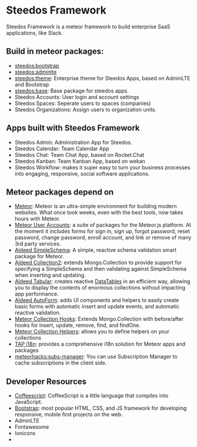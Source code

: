 # Steedos Framework

Steedos Framework is a meteor framework to build enterprise SaaS applications, like Slack.

## Build in meteor packages:
- [steedos:bootstrap](https://github.com/steedos/framework/tree/master/packages/meteor-bootstrap)
- [steedos:adminlte](https://github.com/steedos/framework/tree/master/packages/meteor-adminlte)
- [steedos:theme](https://github.com/steedos/framework/tree/master/packages/steedos-theme): Enterprise theme for Steedos Apps, based on AdminLTE and Bootstrap
- [steedos:base](https://github.com/steedos/framework/tree/master/packages/steedos-base): Base package for steedos apps.
- Steedos Accounts: User login and account settings
- Steedos Spaces: Seperate users to spaces (companies)
- Steedos Organizations: Assign users to organization units.

## Apps built with Steedos Framework
- Steedos Admin: Administration App for Steedos.
- Steedos Calendar: Team Calendar App
- Steedos Chat: Team Chat App, based on Rocket.Chat
- Steedos Kanban: Team Kanban App, based on wekan
- Steedos Workflow: makes it super easy to turn your business processes into engaging, responsive, social software applications.

## Meteor packages depend on
- [Meteor](http://docs.meteor.com/#/full/): Meteor is an ultra-simple environment for building modern websites. What once took weeks, even with the best tools, now takes hours with Meteor.
- [Meteor User Accounts](https://github.com/meteor-useraccounts/core): a suite of packages for the Meteor.js platform. At the moment it includes forms for sign in, sign up, forgot password, reset password, change password, enroll account, and link or remove of many 3rd party services.
- [Aldeed SimpleSchema](https://github.com/aldeed/meteor-simple-schema): A simple, reactive schema validation smart package for Meteor.
- [Aldeed Collection2](https://github.com/aldeed/meteor-collection2): extends Mongo.Collection to provide support for specifying a SimpleSchema and then validating against SimpleSchema when inserting and updating.
- [Aldeed Tabular](https://github.com/aldeed/meteor-tabular): creates reactive [DataTables](http://datatables.net/) in an efficient way, allowing you to display the contents of enormous collections without impacting app performance.
- [Aldeed AutoForm](https://github.com/aldeed/meteor-autoform): adds UI components and helpers to easily create basic forms with automatic insert and update events, and automatic reactive validation. 
- [Meteor Collection Hooks](https://github.com/matb33/meteor-collection-hooks): Extends Mongo.Collection with before/after hooks for insert, update, remove, find, and findOne.
- [Meteor Collection Helpers](https://github.com/dburles/meteor-collection-helpers): allows you to define helpers on your collections
- [TAP i18n](https://github.com/TAPevents/tap-i18n): provides a comprehensive i18n solution for Meteor apps and packages
- [meteorhacks:subs-manager](https://github.com/kadirahq/subs-manager):  You can use Subscription Manager to cache subscriptions in the client side. 

## Developer Resources
- [Coffeescript](http://coffeescript.org/): CoffeeScript is a little language that compiles into JavaScript.
- [Bootstrap](http://getbootstrap.com/): most popular HTML, CSS, and JS framework for developing responsive, mobile first projects on the web.
- AdminLTE
- Fontawesome
- Ionicons
- 

